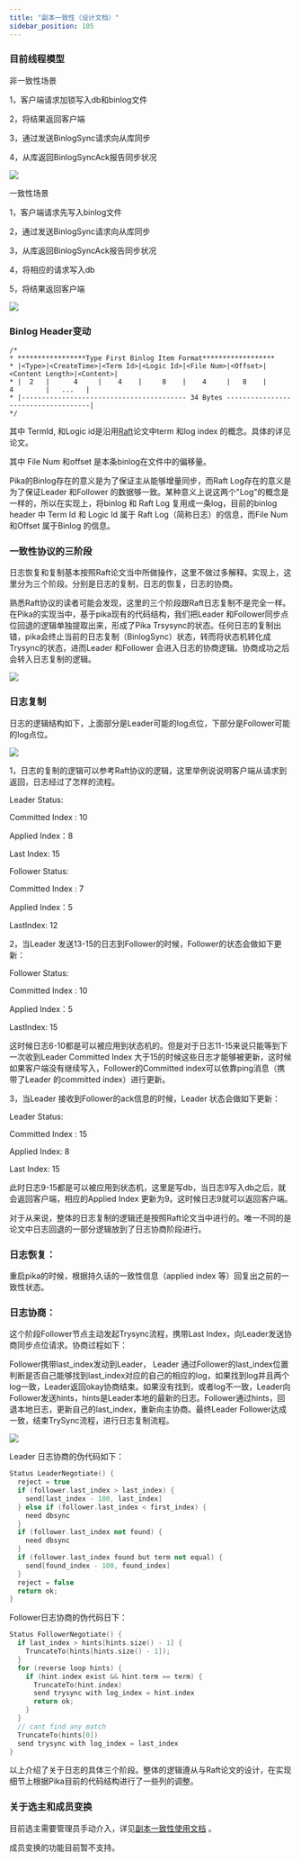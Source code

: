 ```yaml
---
title: "副本一致性（设计文档）"
sidebar_position: 105
---
```


### 目前线程模型

非一致性场景

1，客户端请求加锁写入db和binlog文件

2，将结果返回客户端

3，通过发送BinlogSync请求向从库同步

4，从库返回BinlogSyncAck报告同步状况

![](https://s1.ax1x.com/2020/03/27/GPVfBj.png)

一致性场景

1，客户端请求先写入binlog文件

2，通过发送BinlogSync请求向从库同步

3，从库返回BinlogSyncAck报告同步状况

4，将相应的请求写入db

5，将结果返回客户端

![](https://s1.ax1x.com/2020/03/27/GPVINq.png)


### Binlog Header变动

```
/*
* *****************Type First Binlog Item Format******************
* |<Type>|<CreateTime>|<Term Id>|<Logic Id>|<File Num>|<Offset>|<Content Length>|<Content>|
* |  2   |      4     |    4    |     8    |    4     |   8    |       4        |   ...   |
* |----------------------------------------- 34 Bytes ------------------------------------|
*/
```

其中 TermId, 和Logic id是沿用[Raft](https://raft.github.io/raft.pdf)论文中term 和log index 的概念。具体的详见论文。

其中 File Num 和offset 是本条binlog在文件中的偏移量。

Pika的Binlog存在的意义是为了保证主从能够增量同步，而Raft Log存在的意义是为了保证Leader 和Follower 的数据够一致。某种意义上说这两个"Log"的概念是一样的，所以在实现上，将binlog 和 Raft Log 复用成一条log，目前的binlog header 中 Term Id 和 Logic Id 属于 Raft Log（简称日志）的信息，而File Num 和Offset 属于Binlog 的信息。

### 一致性协议的三阶段

日志恢复和复制基本按照Raft论文当中所做操作，这里不做过多解释。实现上，这里分为三个阶段。分别是日志的复制，日志的恢复，日志的协商。

熟悉Raft协议的读者可能会发现，这里的三个阶段跟Raft日志复制不是完全一样。在Pika的实现当中，基于pika现有的代码结构，我们把Leader 和Follower同步点位回退的逻辑单独提取出来，形成了Pika Trsysync的状态。任何日志的复制出错，pika会终止当前的日志复制（BinlogSync）状态，转而将状态机转化成Trysync的状态，进而Leader 和Follower 会进入日志的协商逻辑。协商成功之后会转入日志复制的逻辑。

![](https://s1.ax1x.com/2020/03/27/GPVl7R.png)

### 日志复制

日志的逻辑结构如下，上面部分是Leader可能的log点位，下部分是Follower可能的log点位。

![](https://s1.ax1x.com/2020/03/27/GPVH3T.png)

1，日志的复制的逻辑可以参考Raft协议的逻辑，这里举例说说明客户端从请求到返回，日志经过了怎样的流程。

Leader Status:

Committed Index : 10

Applied Index：8

Last Index: 15

Follower Status:

Committed Index : 7

Applied Index：5

LastIndex: 12

2，当Leader 发送13-15的日志到Follower的时候，Follower的状态会做如下更新：

Follower Status:

Committed Index : 10

Applied Index：5

LastIndex: 15

这时候日志6-10都是可以被应用到状态机的。但是对于日志11-15来说只能等到下一次收到Leader Committed Index 大于15的时候这些日志才能够被更新，这时候如果客户端没有继续写入，Follower的Committed index可以依靠ping消息（携带了Leader 的committed index）进行更新。

3，当Leader 接收到Follower的ack信息的时候，Leader 状态会做如下更新：

Leader Status:

Committed Index : 15

Applied Index: 8

Last Index: 15

此时日志9-15都是可以被应用到状态机，这里是写db，当日志9写入db之后，就会返回客户端，相应的Applied Index 更新为9。这时候日志9就可以返回客户端。

对于从来说，整体的日志复制的逻辑还是按照Raft论文当中进行的。唯一不同的是论文中日志回退的一部分逻辑放到了日志协商阶段进行。


### 日志恢复：

重启pika的时候，根据持久话的一致性信息（applied index 等）回复出之前的一致性状态。


### 日志协商：

这个阶段Follower节点主动发起Trysync流程，携带Last Index，向Leader发送协商同步点位请求。协商过程如下：

Follower携带last_index发动到Leader， Leader 通过Follower的last_index位置判断是否自己能够找到last_index对应的自己的相应的log，如果找到log并且两个log一致，Leader返回okay协商结束。如果没有找到，或者log不一致，Leader向Follower发送hints，hints是Leader本地的最新的日志。Follower通过hints，回退本地日志，更新自己的last_index，重新向主协商。最终Leader Follower达成一致，结束TrySync流程，进行日志复制流程。

![](https://s1.ax1x.com/2020/03/27/GPVbgU.png)

Leader 日志协商的伪代码如下：

```c++
Status LeaderNegotiate() {
  reject = true
  if (follower.last_index > last_index) {
    send[last_index - 100, last_index]
  } else if (follower.last_index < first_index) {
    need dbsync
  }
  if (follower.last_index not found) {
    need dbsync
  }
  if (follower.last_index found but term not equal) {
    send[found_index - 100, found_index]
  }
  reject = false
  return ok;
}
```



Follower日志协商的伪代码日下：

```c++
Status FollowerNegotiate() {
  if last_index > hints[hints.size() - 1] {
    TruncateTo(hints[hints.size() - 1]);
  }
  for (reverse loop hints) {
    if (hint.index exist && hint.term == term) {
      TruncateTo(hint.index)
      send trysync with log_index = hint.index
      return ok;
    }
  }
  // cant find any match
  TruncateTo(hints[0])
  send trysync with log_index = last_index
}
```



以上介绍了关于日志的具体三个阶段。整体的逻辑遵从与Raft论文的设计，在实现细节上根据Pika目前的代码结构进行了一些列的调整。



### 关于选主和成员变换

目前选主需要管理员手动介入，详见[副本一致性使用文档](https://github.com/Qihoo360/pika/wiki/%E5%89%AF%E6%9C%AC%E4%B8%80%E8%87%B4%E6%80%A7%E4%BD%BF%E7%94%A8%E6%96%87%E6%A1%A3) 。

成员变换的功能目前暂不支持。
